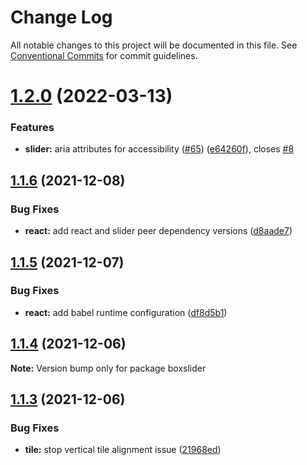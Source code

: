 # Change Log

All notable changes to this project will be documented in this file.
See [Conventional Commits](https://conventionalcommits.org) for commit guidelines.

# [1.2.0](https://github.com/boxslider/slider/compare/v1.1.6...v1.2.0) (2022-03-13)


### Features

* **slider:** aria attributes for accessibility ([#65](https://github.com/boxslider/slider/issues/65)) ([e64260f](https://github.com/boxslider/slider/commit/e64260f83e6b2cbb8a1cb76979cd4d52b146cf56)), closes [#8](https://github.com/boxslider/slider/issues/8)





## [1.1.6](https://github.com/boxslider/slider/compare/v1.1.5...v1.1.6) (2021-12-08)


### Bug Fixes

* **react:** add react and slider peer dependency versions ([d8aade7](https://github.com/boxslider/slider/commit/d8aade7692518c467d20c36c7638261ec46bf3e0))





## [1.1.5](https://github.com/boxslider/slider/compare/v1.1.4...v1.1.5) (2021-12-07)


### Bug Fixes

* **react:** add babel runtime configuration ([df8d5b1](https://github.com/boxslider/slider/commit/df8d5b1d35ad419fe7b4b0d5f1da26f243267ecf))





## [1.1.4](https://github.com/boxslider/slider/compare/v1.1.3...v1.1.4) (2021-12-06)

**Note:** Version bump only for package boxslider





## [1.1.3](https://github.com/boxslider/slider/compare/v1.1.2...v1.1.3) (2021-12-06)


### Bug Fixes

* **tile:** stop vertical tile alignment issue ([21968ed](https://github.com/boxslider/slider/commit/21968ed9db2c0101404a62b29c8b220d5b5b1b06))
